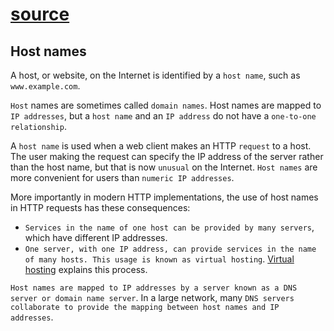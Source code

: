 # [source](https://www.ibm.com/docs/en/cics-ts/6.1?topic=concepts-host-names)

## Host names

A host, or website, on the Internet is identified by a `host name`, such as `www.example.com`.

`Host` names are sometimes called `domain names`. Host names are mapped to `IP addresses`, but a `host name` and an `IP address` do not have a `one-to-one relationship`.

A `host name` is used when a web client makes an HTTP `request` to a host. The user making the request can specify the IP address of the server rather than the host name, but that is now `unusual` on the Internet. `Host names` are more convenient for users than `numeric IP addresses`.

More importantly in modern HTTP implementations, the use of host names in HTTP requests has these consequences:

- `Services in the name of one host can be provided by many servers`, which have different IP addresses.
- `One server, with one IP address, can provide services in the name of many hosts. This usage is known as virtual hosting`. [Virtual hosting](./Virtual_hosting.md) explains this process.

`Host names are mapped to IP addresses by a server known as a DNS server or domain name server`. In a large network, many `DNS servers collaborate to provide the mapping between host names and IP addresses`.
